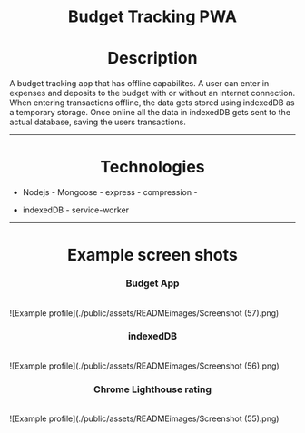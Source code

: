 
<h1 align="center">Budget Tracking PWA</h1>

<h1 align="center">Description</h1>
A budget tracking app that has offline capabilites. A user can enter in expenses and deposits to the budget with or without an internet connection. When entering transactions offline, the data gets stored using indexedDB as a temporary storage. Once online all the data in indexedDB gets sent to the actual database, saving the users transactions.

________________________________________________________________________________________________________________________________________

<h1 align="center">Technologies</h1>

 - Nodejs - Mongoose - express - compression - 
 
 - indexedDB - service-worker

________________________________________________________________________________________________________________________________________

<h1 align="center">Example screen shots</h1>

<h3 align="center">Budget App</h3>
<br>
![Example profile](./public/assets/READMEimages/Screenshot (57).png)  

<h3 align="center">indexedDB</h3>
<br>
![Example profile](./public/assets/READMEimages/Screenshot (56).png)  

<h3 align="center">Chrome Lighthouse rating</h3>
<br>
![Example profile](./public/assets/READMEimages/Screenshot (55).png)  
